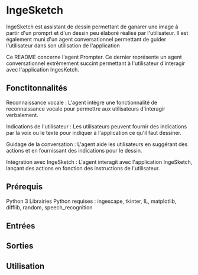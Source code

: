 # IngeSketch 

IngeSketch est assistant de dessin permettant de ganarer une image à partir d'un promprt et d'un dessin peu élaboré réalisé par l'utilisateur. Il est également muni d'un agent conversationnel permettant de guider l'utilisateur dans son utilisation de l'application

Ce README concerne l'agent Prompter. Ce dernier représente un agent conversationnel extrêmement succint permettant à l'utilisateur d'interagir avec l'application IngesKetch.

## Fonctitonnalités 

Reconnaissance vocale : 
L'agent intègre une fonctionnalité de reconnaissance vocale pour permettre aux utilisateurs d'interagir verbalement.

Indications de l'utilisateur : 
Les utilisateurs peuvent fournir des indications par la voix ou le texte pour indiquer à l'application ce qu'il faut dessiner.

Guidage de la conversation : 
L'agent aide les utilisateurs en suggérant des actions et en fournissant des indications pour le dessin.

Intégration avec IngeSketch : 
L'agent interagit avec l'application IngeSketch, lançant des actions en fonction des instructions de l'utilisateur.

## Prérequis

Python 3
Librairies Python requises : ingescape, tkinter, IL, matplotlib, difflib, random, speech_recognition

## Entrées 

## Sorties 


## Utilisation 



